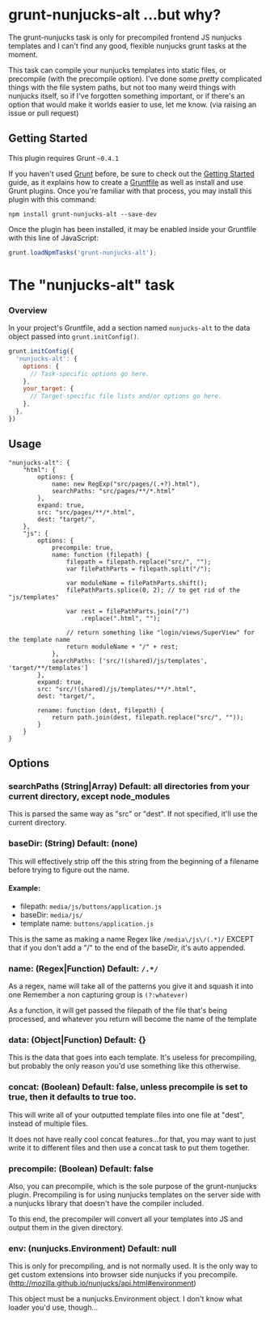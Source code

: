 grunt-nunjucks-alt ...but why?
====

The grunt-nunjucks task is only for precompiled frontend JS nunjucks templates and I can't find any good, flexible nunjucks grunt tasks at the moment.

This task can compile your nunjucks templates into static files, or precompile (with the precompile option). I've done some *pretty* complicated things with the file system paths, but not too many weird things with nunjucks itself, so if I've forgotten something important, or if there's an option that would make it worlds easier to use, let me know. (via raising an issue or pull request)


## Getting Started
This plugin requires Grunt `~0.4.1`

If you haven't used [Grunt](http://gruntjs.com/) before, be sure to check out the [Getting Started](http://gruntjs.com/getting-started) guide, as it explains how to create a [Gruntfile](http://gruntjs.com/sample-gruntfile) as well as install and use Grunt plugins. Once you're familiar with that process, you may install this plugin with this command:

```shell
npm install grunt-nunjucks-alt --save-dev
```

Once the plugin has been installed, it may be enabled inside your Gruntfile with this line of JavaScript:

```js
grunt.loadNpmTasks('grunt-nunjucks-alt');
```

The "nunjucks-alt" task
======

### Overview
In your project's Gruntfile, add a section named `nunjucks-alt` to the data object passed into `grunt.initConfig()`.

```js
grunt.initConfig({
  'nunjucks-alt': {
    options: {
      // Task-specific options go here.
    },
    your_target: {
      // Target-specific file lists and/or options go here.
    },
  },
})
```


## Usage

    "nunjucks-alt": {
        "html": {
            options: {
                name: new RegExp("src/pages/(.+?).html"),
                searchPaths: "src/pages/**/*.html"
            },
            expand: true,
            src: "src/pages/**/*.html",
            dest: "target/",
        },
        "js": {
            options: {
                precompile: true,
                name: function (filepath) {
                    filepath = filepath.replace("src/", "");
                    var filePathParts = filepath.split("/");

                    var moduleName = filePathParts.shift();
                    filePathParts.splice(0, 2); // to get rid of the "js/templates"
                    
                    var rest = filePathParts.join("/")
                        .replace(".html", "");
                    
                    // return something like "login/views/SuperView" for the template name
                    return moduleName + "/" + rest;
                },
                searchPaths: ['src/!(shared)/js/templates', 'target/**/templates']
            },
            expand: true,
            src: "src/!(shared)/js/templates/**/*.html",
            dest: "target/",

            rename: function (dest, filepath) {
                return path.join(dest, filepath.replace("src/", ""));
            }
        }
    }

## Options

### searchPaths (String|Array) Default: all directories from your current directory, except node_modules
This is parsed the same way as "src" or "dest". If not specified, it'll use the current directory.

### baseDir: (String) Default: (none)
This will effectively strip off the this string from the beginning of a filename before trying to
figure out the name.

#### Example:

  - filepath: `media/js/buttons/application.js`
  - baseDir: `media/js/`
  - template name: `buttons/application.js`

This is the same as making a name Regex like `/media\/js\/(.*)/`
EXCEPT that if you don't add a "/" to the end of the baseDir, it's auto appended.

### name: (Regex|Function) Default: `/.*/`
As a regex, name will take all of the patterns you give it and squash it into one
Remember a non capturing group is `(?:whatever)`

As a function, it will get passed the filepath of the file that's being processed, and whatever you return will
become the name of the template

### data: (Object|Function) Default: {}
This is the data that goes into each template. It's useless for precompiling, but probably the only reason you'd use
something like this otherwise.

### concat: (Boolean) Default: false, unless precompile is set to true, then it defaults to true too.
This will write all of your outputted template files into one file at "dest", instead of multiple files.

It does not have really cool concat features...for that, you may want to just write it to different files
and then use a concat task to put them together.

### precompile: (Boolean) Default: false
Also, you can precompile, which is the sole purpose of the grunt-nunjucks plugin. Precompiling is for using
nunjucks templates on the server side with a nunjucks library that doesn't have the compiler included.

To this end, the precompiler will convert all your templates into JS and output them in the given directory.

### env: (nunjucks.Environment) Default: null
This is only for precompiling, and is not normally used. It is the only way to get custom extensions into browser side
nunjucks if you precompile. (http://mozilla.github.io/nunjucks/api.html#environment)

This object must be a nunjucks.Environment object. I don't know what loader you'd use, though...
